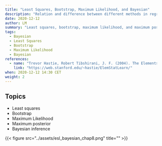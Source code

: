 ```yaml
---
title: "Least Squares, Bootstrap, Maximum Likelihood, and Bayesian"
description: "Relation and difference between different methods in regression"
date: 2020-12-12
author: LM
summary: "Least squares, bootstrap, maximum likelihood, and maximum posterior leads to the same results in many cases."
tags:
  - Bayesian
  - Least Squares
  - Bootstrap
  - Maximum Likelihood
  - Bayesian
references:
  - name: "Trevor Hastie, Robert Tibshirani, J. F. (2004). The Elements of Statistical Learning (Vol. 99, Issue 466). Springer Science & Business Media."
    link: "https://web.stanford.edu/~hastie/ElemStatLearn/"
when: 2020-12-12 14:30 CET
weight: 2
---
```


## Topics

- Least squares
- Bootstrap
- Maximum Likelihood
- Maximum posterior
- Bayesian inference



{{< figure src="../assets/esl_bayesian_chap8.png" title="" >}}




